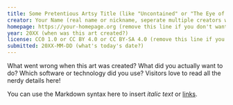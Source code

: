 ```yaml
---
title: Some Pretentious Artsy Title (like "Uncontained" or "The Eye of the Cube")
creator: Your Name (real name or nickname, seperate multiple creators with "&")
homepage: https://your-homepage.org (remove this line if you don't want a link on your name, seperate homepages of multiple creators with "&")
year: 20XX (when was this art created?)
license: CC0 1.0 or CC BY 4.0 or CC BY-SA 4.0 (remove this line if you're not the creator)
submitted: 20XX-MM-DD (what's today's date?)
---
```


What went wrong when this art was created? What did you actually want to do? Which software or technology did you use? Visitors love to read all the nerdy details here!

You can use the Markdown syntax here to insert *italic text* or [links](https://example.com).
